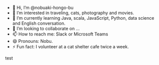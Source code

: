 - 👋 Hi, I’m @nobuaki-hongo-bu
- 👀 I’m interested in traveling, cats, photography and movies.
- 🌱 I’m currently learning Java, scala, JavaScript, Python, data science and English conversation.
- 💞️ I’m looking to collaborate on ...
- 📫 How to reach me: Slack or Microsoft Teams
- 😄 Pronouns: Nobu.
- ⚡ Fun fact: I volunteer at a cat shelter cafe twice a week.

test

<!---
nobuaki-hongo-bu/nobuaki-hongo-bu is a ✨ special ✨ repository because its `README.md` (this file) appears on your GitHub profile.
You can click the Preview link to take a look at your changes.
--->
